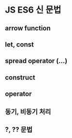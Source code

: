 # JS ES6 신 문법
## arrow function
## let, const
## spread operator (...)
## construct
## operator
## 동기, 비동기 처리
## ?, ?? 문법

